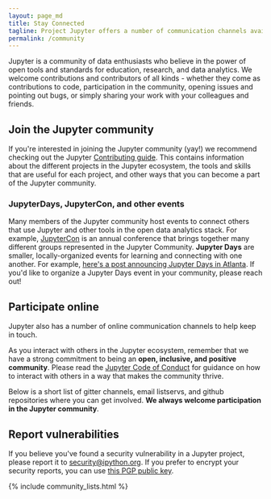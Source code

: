 ```yaml
---
layout: page_md
title: Stay Connected
tagline: Project Jupyter offers a number of communication channels available to individuals interested in using and contributing to the project.
permalink: /community
---
```


Jupyter is a community of data enthusiasts who believe in the power of open
tools and standards for education, research, and data analytics. We welcome
contributions and contributors of all kinds - whether they come as contributions
to code, participation in the community, opening issues and pointing out bugs,
or simply sharing your work with your colleagues and friends.

## Join the Jupyter community

If you're interested in joining the Jupyter community (yay!) we recommend
checking out the Jupyter [Contributing
guide](https://jupyter.readthedocs.io/en/latest/contributor/content-contributor.html).
This contains information about the different projects in the Jupyter ecosystem,
the tools and skills that are useful for each project, and other ways that you
can become a part of the Jupyter community.

### JupyterDays, JupyterCon, and other events

Many members of the Jupyter community host events to connect others that use
Jupyter and other tools in the open data analytics stack. For example,
[JupyterCon](https://jupytercon.com/) is an annual conference that brings together many
different groups represented in the Jupyter Community. **Jupyter Days**
are smaller, locally-organized events for learning and connecting with one
another. For example, [here's a post announcing Jupyter Days in Atlanta](https://blog.jupyter.org/announcing-jupyter-day-atlanta-spring-2018-d68ebee2c6cb).
If you'd like to organize a Jupyter Days event in your community, please
reach out!

## Participate online

Jupyter also has a number of online communication channels to help keep in touch.

As you interact with others in the Jupyter ecosystem, remember that we have a strong
commitment to being an **open, inclusive, and positive community**. Please read the
[Jupyter Code of Conduct](https://github.com/jupyter/governance/blob/master/conduct/code_of_conduct.md) for guidance on how to interact with others in
a way that makes the community thrive.

Below is a short list of gitter channels, email listservs, and github repositories
where you can get involved. **We always welcome participation in the Jupyter community**.

## Report vulnerabilities

If you believe you've found a security vulnerability in a Jupyter project,
please report it to [security@ipython.org](mailto:security@ipython.org).
If you prefer to encrypt your security reports,
you can use [this PGP public key](assets/ipython_security.asc).

{% include community_lists.html %}
